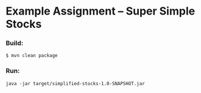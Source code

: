 # Example Assignment – Super Simple Stocks

### Build:
`$ mvn clean package`

### Run:

`java -jar target/simplified-stocks-1.0-SNAPSHOT.jar`

